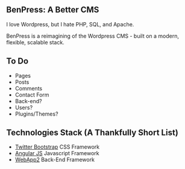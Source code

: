 ## BenPress: A Better CMS

I love Wordpress, but I hate PHP, SQL, and Apache.

BenPress is a reimagining of the Wordpress CMS - built on a modern, flexible, scalable stack.


## To Do
- Pages
- Posts
- Comments
- Contact Form
- Back-end?
- Users?
- Plugins/Themes?


Technologies Stack (A Thankfully Short List)
--------------------------------------------
+ [Twitter Bootstrap](http://twitter.github.com/bootstrap/) CSS Framework
+ [Angular JS](http://twitter.github.com/bootstrap/) Javascript Framework
+ [WebApp2](http://twitter.github.com/bootstrap/) Back-End Framework

